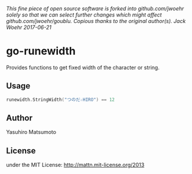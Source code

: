 *This fine piece of open source software is forked into github.com/jwoehr*
*solely so that we can select further changes which might affect*
*github.com/jwoehr/goublu. Copious thanks to the original author(s).*
*Jack Woehr 2017-06-21*

go-runewidth
============

Provides functions to get fixed width of the character or string.

Usage
-----

```go
runewidth.StringWidth("つのだ☆HIRO") == 12
```


Author
------

Yasuhiro Matsumoto

License
-------

under the MIT License: http://mattn.mit-license.org/2013
